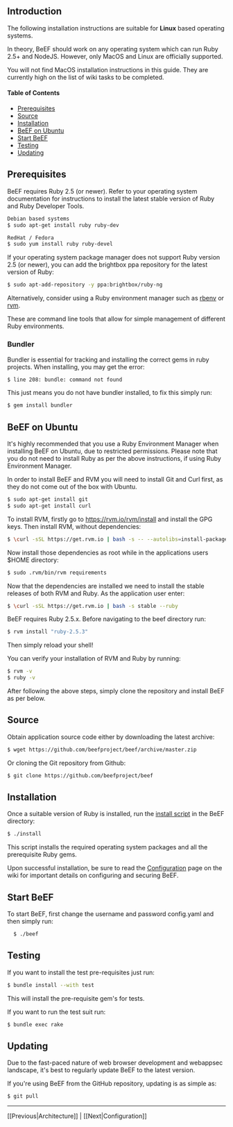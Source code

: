 ## Introduction
The following installation instructions are suitable for **Linux** based operating systems.

In theory, BeEF should work on any operating system which can run Ruby 2.5+ and NodeJS. However, only MacOS and Linux are officially supported.

You will not find MacOS installation instructions in this guide. They are currently high on the list of wiki tasks to be completed.

#### Table of Contents
* [Prerequisites](#prerequisites)
* [Source](#source)
* [Installation](#installation)
* [BeEF on Ubuntu](#beef-on-ubuntu)
* [Start BeEF](#start-beef)
* [Testing](#testing)
* [Updating](#updating)

## Prerequisites

BeEF requires Ruby 2.5 (or newer). Refer to your operating system documentation
for instructions to install the latest stable version of Ruby and Ruby Developer Tools.

```bash
Debian based systems
$ sudo apt-get install ruby ruby-dev

RedHat / Fedora
$ sudo yum install ruby ruby-devel
```

If your operating system package manager does not support Ruby version 2.5 (or newer),
you can add the brightbox ppa repository for the latest version of Ruby:

```bash
$ sudo apt-add-repository -y ppa:brightbox/ruby-ng
```

Alternatively, consider using a Ruby environment manager such as
[rbenv](https://github.com/rbenv/rbenv) or
[rvm](https://rvm.io/rvm/install).

These are command line tools that allow for simple management of different Ruby environments.

### Bundler

Bundler is essential for tracking and installing the correct gems in ruby projects.
When installing, you may get the error:
```bash
$ line 208: bundle: command not found 
```
This just means you do not have bundler installed, to fix this simply run:
```bash
$ gem install bundler
```
## BeEF on Ubuntu

It's highly recommended that you use a Ruby Environment Manager when installing BeEF on Ubuntu, due to restricted permissions. Please note that you do not need to install Ruby as per the above instructions, if using Ruby Environment Manager.

In order to install BeEF and RVM you will need to install Git and Curl first, as they do not come out of the box with Ubuntu.

```bash
$ sudo apt-get install git
$ sudo apt-get install curl
```

To install RVM, firstly go to https://rvm.io/rvm/install and install the GPG keys.
Then install RVM, without dependencies:

```bash
$ \curl -sSL https://get.rvm.io | bash -s -- --autolibs=install-packages 
```
Now install those dependencies as root while in the applications users $HOME directory:

```bash
$ sudo .rvm/bin/rvm requirements 
```

Now that the dependencies are installed we need to install the stable releases of both RVM and Ruby. As the application user enter:

```bash
$ \curl -sSL https://get.rvm.io | bash -s stable --ruby
```
BeEF requires Ruby 2.5.x. Before navigating to the beef directory run:

```bash
$ rvm install "ruby-2.5.3"
```

Then simply reload your shell!

You can verify your installation of RVM and Ruby by running:

```bash
$ rvm -v
$ ruby -v
```

After following the above steps, simply clone the repository and install BeEF as per below.
## Source

Obtain application source code either by downloading the latest archive:

```bash
$ wget https://github.com/beefproject/beef/archive/master.zip
```

Or cloning the Git repository from Github:

```bash
$ git clone https://github.com/beefproject/beef
```


## Installation

Once a suitable version of Ruby is installed, run the
[install script](https://github.com/beefproject/beef/blob/master/install) in the BeEF directory:

```bash
$ ./install
```

This script installs the required operating system packages and all the
prerequisite Ruby gems.

Upon successful installation, be sure to read the
[Configuration](https://github.com/beefproject/beef/wiki/Configuration)
page on the wiki for important details on configuring and securing BeEF.


## Start BeEF

To start BeEF, first change the username and password config.yaml and then simply run:

```bash
  $ ./beef
```
## Testing

If you want to install the test pre-requisites just run:

``` bash
$ bundle install --with test
```

This will install the pre-requisite gem's for tests.

If you want to run the test suit run:

```bash
$ bundle exec rake
```
## Updating

Due to the fast-paced nature of web browser development and webappsec landscape,
it's best to regularly update BeEF to the latest version.

If you're using BeEF from the GitHub repository, updating is as simple as:

```bash
$ git pull
```

***
[[Previous|Architecture]] | [[Next|Configuration]]